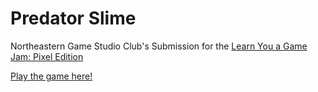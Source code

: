 # Predator Slime
Northeastern Game Studio Club's Submission for the [Learn You a Game Jam: Pixel Edition]()

[Play the game here!](https://nugamestudioclub.itch.io/predator-slime)
